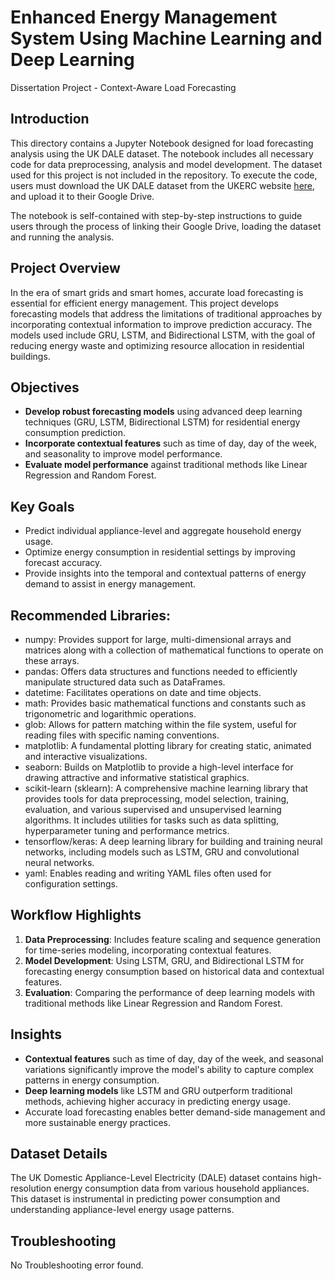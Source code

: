 # Enhanced Energy Management System Using Machine Learning and Deep Learning
Dissertation Project - Context-Aware Load Forecasting

## Introduction

This directory contains a Jupyter Notebook designed for load forecasting analysis using the UK DALE dataset. The notebook includes all necessary code for data preprocessing, analysis and model development. The dataset used for this project is not included in the repository. To execute the code, users must download the UK DALE dataset from the UKERC website [here](https://ukerc.rl.ac.uk/cgi-bin/dataDiscover.pl?Action=detail&dataid=7d78f943-f9fe-413b-af52-1816f9d968b0&STerm=UK-DALE&SScope=&GoAct=&AFull=4&AllFilters=&RandKey=&TotHead=TOTHEAD), and upload it to their Google Drive.

The notebook is self-contained with step-by-step instructions to guide users through the process of linking their Google Drive, loading the dataset and running the analysis.

## Project Overview

In the era of smart grids and smart homes, accurate load forecasting is essential for efficient energy management. This project develops forecasting models that address the limitations of traditional approaches by incorporating contextual information to improve prediction accuracy. The models used include GRU, LSTM, and Bidirectional LSTM, with the goal of reducing energy waste and optimizing resource allocation in residential buildings.

## Objectives

- **Develop robust forecasting models** using advanced deep learning techniques (GRU, LSTM, Bidirectional LSTM) for residential energy consumption prediction.
- **Incorporate contextual features** such as time of day, day of the week, and seasonality to improve model performance.
- **Evaluate model performance** against traditional methods like Linear Regression and Random Forest.

## Key Goals

- Predict individual appliance-level and aggregate household energy usage.
- Optimize energy consumption in residential settings by improving forecast accuracy.
- Provide insights into the temporal and contextual patterns of energy demand to assist in energy management.

## Recommended Libraries:

- numpy: Provides support for large, multi-dimensional arrays and matrices along with a collection of mathematical functions to operate on these arrays.
- pandas: Offers data structures and functions needed to efficiently manipulate structured data such as DataFrames.
- datetime: Facilitates operations on date and time objects.
- math: Provides basic mathematical functions and constants such as trigonometric and logarithmic operations.
- glob: Allows for pattern matching within the file system, useful for reading files with specific naming conventions.
- matplotlib: A fundamental plotting library for creating static, animated and interactive visualizations.
- seaborn: Builds on Matplotlib to provide a high-level interface for drawing attractive and informative statistical graphics.
- scikit-learn (sklearn): A comprehensive machine learning library that provides tools for data preprocessing, model selection, training, evaluation, and various supervised and unsupervised learning algorithms. 
  It includes utilities for tasks such as data splitting, hyperparameter tuning and performance metrics.
- tensorflow/keras: A deep learning library for building and training neural networks, including models such as LSTM, GRU and convolutional neural networks.
- yaml: Enables reading and writing YAML files often used for configuration settings.

## Workflow Highlights

1. **Data Preprocessing**: Includes feature scaling and sequence generation for time-series modeling, incorporating contextual features.
2. **Model Development**: Using LSTM, GRU, and Bidirectional LSTM for forecasting energy consumption based on historical data and contextual features.
3. **Evaluation**: Comparing the performance of deep learning models with traditional methods like Linear Regression and Random Forest.

## Insights

- **Contextual features** such as time of day, day of the week, and seasonal variations significantly improve the model's ability to capture complex patterns in energy consumption.
- **Deep learning models** like LSTM and GRU outperform traditional methods, achieving higher accuracy in predicting energy usage.
- Accurate load forecasting enables better demand-side management and more sustainable energy practices.

## Dataset Details

The UK Domestic Appliance-Level Electricity (DALE) dataset contains high-resolution energy consumption data from various household appliances. This dataset is instrumental in predicting power consumption and understanding appliance-level energy usage patterns.

## Troubleshooting

No Troubleshooting error found.
